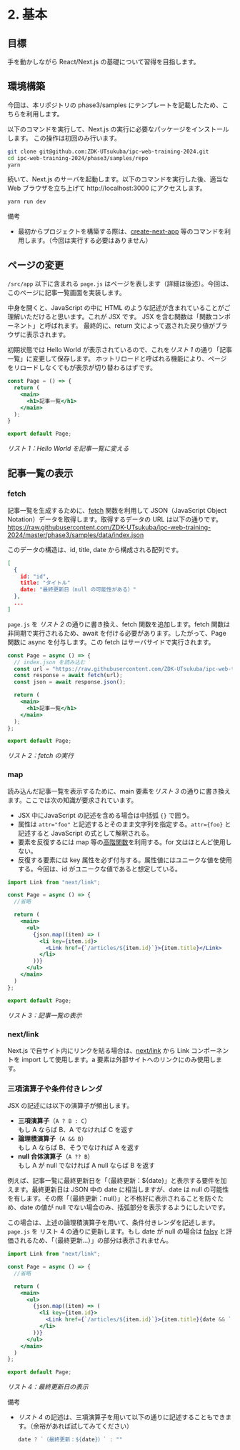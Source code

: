 # 2. 基本

## 目標

手を動かしながら React/Next.js の基礎について習得を目指します。

## 環境構築

今回は、本リポジトリの phase3/samples にテンプレートを記載したため、こちらを利用します。

以下のコマンドを実行して、Next.js の実行に必要なパッケージをインストールします。
この操作は初回のみ行います。

```bash
git clone git@github.com:ZDK-UTsukuba/ipc-web-training-2024.git
cd ipc-web-training-2024/phase3/samples/repo
yarn
```

続いて、Next.js のサーバを起動します。以下のコマンドを実行した後、適当な Web ブラウザを立ち上げて http://localhost:3000 にアクセスします。

```bash
yarn run dev
```

備考

- 最初からプロジェクトを構築する際は、[create-next-app](https://nextjs.org/docs/pages/api-reference/create-next-app) 等のコマンドを利用します。（今回は実行する必要はありません）

## ページの変更

`/src/app` 以下に含まれる `page.js` はページを表します（詳細は後述）。今回は、このページに記事一覧画面を実装します。

中身を開くと、JavaScript の中に HTML のような記述が含まれていることがご理解いただけると思います。これが JSX です。
JSX を含む関数は「関数コンポーネント」と呼ばれます。
最終的に、return 文によって返された戻り値がブラウザに表示されます。

初期状態では Hello World が表示されているので、これを*リスト 1* の通り「記事一覧」に変更して保存します。
ホットリロードと呼ばれる機能により、ページをリロードしなくてもが表示が切り替わるはずです。

```jsx
const Page = () => {
  return (
    <main>
      <h1>記事一覧</h1>
    </main>
  );
}

export default Page;
```
*リスト 1：Hello World を記事一覧に変える*

## 記事一覧の表示

### fetch

記事一覧を生成するために、[fetch](https://developer.mozilla.org/ja/docs/Web/API/Fetch_API) 関数を利用して JSON（JavaScript Object Notation）データを取得します。取得するデータの URL は以下の通りです。  
https://raw.githubusercontent.com/ZDK-UTsukuba/ipc-web-training-2024/master/phase3/samples/data/index.json

このデータの構造は、id, title, date から構成される配列です。

```json
[
  {
    id: "id",
    title: "タイトル"
    date: "最終更新日（null の可能性がある）"
  },
  ...
]
```

`page.js` を *リスト 2* の通りに書き換え、fetch 関数を追加します。fetch 関数は非同期で実行されるため、await を付ける必要があります。したがって、Page 関数に async を付与します。この fetch はサーバサイドで実行されます。

```jsx
const Page = async () => {
  // index.json を読み込む
  const url = "https://raw.githubusercontent.com/ZDK-UTsukuba/ipc-web-training-2024/master/phase3/samples/data/index.json";
  const response = await fetch(url);
  const json = await response.json();

  return (
    <main>
      <h1>記事一覧</h1>
    </main>
  );
};

export default Page;
```

*リスト 2：fetch の実行*

### map

読み込んだ記事一覧を表示するために、main 要素を*リスト 3* の通りに書き換えます。ここでは次の知識が要求されています。

- JSX 中にJavaScript の記述を含める場合は中括弧 `{}` で囲う。
- 属性は `attr="foo"` と記述するとそのまま文字列を指定する。`attr={foo}` と記述すると JavaScript の式として解釈される。
- 要素を反復するには map 等の[高階関数](https://zenn.dev/jboy_blog/articles/e5d20e2875aa55)を利用する。for 文はほとんど使用しない。
- 反復する要素には key 属性を必ず付与する。属性値にはユニークな値を使用する。今回は、id がユニークな値であると想定している。

```jsx
import Link from "next/link";

const Page = async () => {
  //省略

  return (
    <main>
      <ul>
        {json.map((item) => (
          <li key={item.id}>
            <Link href={`/articles/${item.id}`}>{item.title}</Link>
          </li>
        ))}
      </ul>
    </main>
  )
};

export default Page;
```

*リスト 3：記事一覧の表示*

### next/link

Next.js で自サイト内にリンクを貼る場合は、[next/link](https://www.google.com/search?q=next%2Flink&oq=next%2Flink&gs_lcrp=EgZjaHJvbWUyCQgAEEUYORiABDIQCAEQRRgTGCcYOxiABBiKBTIHCAIQABiABDIHCAMQABiABDIHCAQQABiABDIHCAUQABiABDIGCAYQRRg8MgYIBxBFGDrSAQcyNzlqMGo5qAIAsAIA&sourceid=chrome&ie=UTF-8) から Link コンポーネントを import して使用します。a 要素は外部サイトへのリンクにのみ使用します。

### 三項演算子や条件付きレンダ

JSX の記述には以下の演算子が頻出します。
- **三項演算子**（`A ? B : C`）  
もし A ならば B、A でなければ C を返す
- **論理積演算子**（`A && B`）  
もし A ならば B、そうでなければ A を返す
- **null 合体演算子**（`A ?? B`）  
もし A が null でなければ A null ならば B を返す

例えば、記事一覧に最終更新日を「（最終更新：${date}」と表示する要件を加えます。最終更新日は JSON 中の date に相当しますが、date は null の可能性を有します。その際「（最終更新：null）」と不格好に表示されることを防ぐため、date の値が null でない場合のみ、括弧部分を表示するようにしたいです。

この場合は、上述の論理積演算子を用いて、条件付きレンダを記述します。`page.js` を リスト 4 の通りに更新します。もし date が null の場合は [falsy](https://developer.mozilla.org/ja/docs/Glossary/Falsy) と評価されるため、「（最終更新…）」の部分は表示されません。

```jsx
import Link from "next/link";

const Page = async () => {
  //省略

  return (
    <main>
      <ul>
        {json.map((item) => (
          <li key={item.id}>
            <Link href={`/articles/${item.id}`}>{item.title}{date && `（最終更新：${date}）`}</Link>
          </li>
        ))}
      </ul>
    </main>
  )
};

export default Page;
```

*リスト 4：最終更新日の表示*

備考

- *リスト 4* の記述は、三項演算子を用いて以下の通りに記述することもできます。（余裕があれば試してみてください）

  ```jsx
  date ? `（最終更新：${date}）` : ""
  ```
